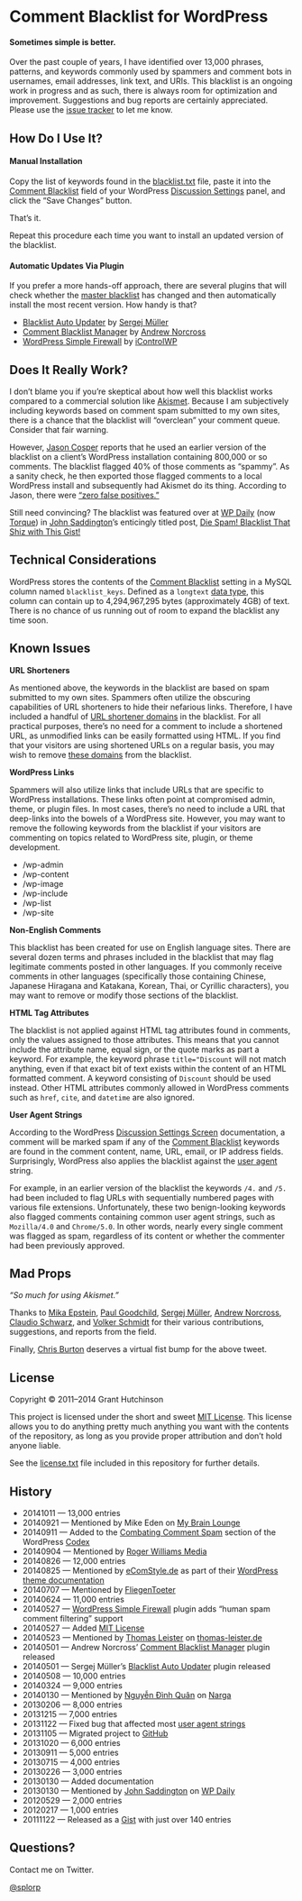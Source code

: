 # Comment Blacklist for WordPress

#### Sometimes simple is better.

Over the past couple of years, I have identified over 13,000 phrases, patterns, and keywords commonly used by spammers and comment bots in usernames, email addresses, link text, and URIs. This blacklist is an ongoing work in progress and as such, there is always room for optimization and improvement. Suggestions and bug reports are certainly appreciated. Please use the [issue tracker](https://github.com/splorp/wordpress-comment-blacklist/issues) to let me know.

## How Do I Use It?

#### Manual Installation

Copy the list of keywords found in the [blacklist.txt](https://raw.github.com/splorp/wordpress-comment-blacklist/master/blacklist.txt) file, paste it into the [Comment Blacklist](http://codex.wordpress.org/Combating_Comment_Spam#Comment_Blacklist) field of your WordPress [Discussion Settings](http://codex.wordpress.org/Settings_Discussion_Screen) panel, and click the “Save Changes” button.

That’s it.

Repeat this procedure each time you want to install an updated version of the blacklist.

#### Automatic Updates Via Plugin

If you prefer a more hands-off approach, there are several plugins that will check whether the [master blacklist](https://raw.github.com/splorp/wordpress-comment-blacklist/master/blacklist.txt) has changed and then automatically install the most recent version. How handy is that?

+ [Blacklist Auto Updater](https://github.com/sergejmueller/wp-blacklist-updater) by [Sergej Müller](https://github.com/sergejmueller)
+ [Comment Blacklist Manager](http://wordpress.org/plugins/comment-blacklist-manager/) by [Andrew Norcross](https://github.com/norcross) 
+ [WordPress Simple Firewall](http://wordpress.org/plugins/wp-simple-firewall/) by [iControlWP](http://www.icontrolwp.com/)

## Does It Really Work?

I don’t blame you if you’re skeptical about how well this blacklist works compared to a commercial solution like [Akismet](http://akismet.com/). Because I am subjectively including keywords based on comment spam submitted to my own sites, there is a chance that the blacklist will “overclean” your comment queue. Consider that fair warning.

However, [Jason Cosper](https://github.com/boogah) reports that he used an earlier version of the blacklist on a client’s WordPress installation containing 800,000 or so comments. The blacklist flagged 40% of those comments as “spammy”. As a sanity check, he then exported those flagged comments to a local WordPress install and subsequently had Akismet do its thing. According to Jason, there were [“zero false positives.”](https://twitter.com/boogah/status/292031513590128640)

Still need convincing? The blacklist was featured over at [WP Daily](http://torquemag.io/torque-and-the-wp-daily-archives/) (now [Torque](http://torquemag.io/)) in [John Saddington](http://john.do/)’s enticingly titled post, [Die Spam! Blacklist That Shiz with This Gist!](http://torquemag.io/comment-blacklist-gist/)

## Technical Considerations

WordPress stores the contents of the [Comment Blacklist](http://codex.wordpress.org/Combating_Comment_Spam#Comment_Blacklist) setting in a MySQL column named `blacklist_keys`. Defined as a `longtext` [data type](http://dev.mysql.com/doc/en/blob.html), this column can contain up to 4,294,967,295 bytes (approximately 4GB) of text. There is no chance of us running out of room to expand the blacklist any time soon.

## Known Issues

**URL Shorteners**

As mentioned above, the keywords in the blacklist are based on spam submitted to my own sites. Spammers often utilize the obscuring capabilities of URL shorteners to hide their nefarious links. Therefore, I have included a handful of [URL shortener domains](https://raw.github.com/splorp/wordpress-comment-blacklist/master/shorteners.txt) in the blacklist. For all practical purposes, there’s no need for a comment to include a shortened URL, as unmodified links can be easily formatted using HTML. If you find that your visitors are using shortened URLs on a regular basis, you may wish to remove [these domains](https://raw.github.com/splorp/wordpress-comment-blacklist/master/shorteners.txt) from the blacklist.

**WordPress Links**

Spammers will also utilize links that include URLs that are specific to WordPress installations. These links often point at compromised admin, theme, or plugin files. In most cases, there’s no need to include a URL that deep-links into the bowels of a WordPress site. However, you may want to remove the following keywords from the blacklist if your visitors are commenting on topics related to WordPress site, plugin, or theme development.

+ /wp-admin
+ /wp-content
+ /wp-image
+ /wp-include
+ /wp-list
+ /wp-site

**Non-English Comments**

This blacklist has been created for use on English language sites. There are several dozen terms and phrases included in the blacklist that may flag legitimate comments posted in other languages. If you commonly receive comments in other languages (specifically those containing Chinese, Japanese Hiragana and Katakana, Korean, Thai, or Cyrillic characters), you may want to remove or modify those sections of the blacklist.

**HTML Tag Attributes**

The blacklist is not applied against HTML tag attributes found in comments, only the values assigned to those attributes. This means that you cannot include the attribute name, equal sign, or the quote marks as part a keyword. For example, the keyword phrase `title="Discount` will not match anything, even if that exact bit of text exists within the content of an HTML formatted comment. A keyword consisting of `Discount` should be used instead. Other HTML attributes commonly allowed in WordPress comments such as `href`, `cite`, and `datetime` are also ignored.

**User Agent Strings**

According to the WordPress [Discussion Settings Screen](http://codex.wordpress.org/Settings_Discussion_Screen) documentation, a comment will be marked spam if any of the [Comment Blacklist](http://codex.wordpress.org/Combating_Comment_Spam#Comment_Blacklist) keywords are found in the comment content, name, URL, email, or IP address fields. Surprisingly, WordPress also applies the blacklist against the [user agent](http://en.wikipedia.org/wiki/User_agent) string.

For example, in an earlier version of the blacklist the keywords `/4.` and `/5.` had been included to flag URLs with sequentially numbered pages with various file extensions. Unfortunately, these two benign-looking keywords also flagged comments containing common user agent strings, such as `Mozilla/4.0` and `Chrome/5.0`. In other words, nearly every single comment was flagged as spam, regardless of its content or whether the commenter had been previously approved.

## Mad Props

*“So much for using Akismet.”*

Thanks to [Mika Epstein](https://github.com/ipstenu), [Paul Goodchild](https://twitter.com/PaulGoodchild), [Sergej Müller](https://github.com/sergejmueller), [Andrew Norcross](https://github.com/norcross), [Claudio Schwarz](https://github.com/purzlbaum), and [Volker Schmidt](https://github.com/volkerjschmidt) for their various contributions, suggestions, and reports from the field.

Finally, [Chris Burton](https://twitter.com/chrisburton/status/431581759277633536) deserves a virtual fist bump for the above tweet.

## License

Copyright © 2011–2014 Grant Hutchinson

This project is licensed under the short and sweet [MIT License](http://opensource.org/licenses/MIT). This license allows you to do anything pretty much anything you want with the contents of the repository, as long as you provide proper attribution and don’t hold anyone liable.

See the [license.txt](https://raw.github.com/splorp/wordpress-comment-blacklist/master/license.txt) file included in this repository for further details.

## History

+ 20141011 — 13,000 entries
+ 20140921 — Mentioned by Mike Eden on [My Brain Lounge](http://mybrainlounge.wordpress.com/2014/09/21/how-i-stopped-wordpress-comment-spam/)
+ 20140911 — Added to the [Combating Comment Spam](http://codex.wordpress.org/Combating_Comment_Spam) section of the WordPress [Codex](http://codex.wordpress.org/)
+ 20140904 — Mentioned by [Roger Williams Media](http://rogerwilliamsmedia.com/2014/09/forget-akismet-just-add-github-comment-blacklist/)
+ 20140826 — 12,000 entries
+ 20140825 — Mentioned by [eComStyle.de](http://ecomstyle.de/) as part of their [WordPress theme documentation](http://ecomstyle.de/blog/easycontact-einfachere-kontaktaufnahme-zeitgemaesser-spamschutz/)
+ 20140707 — Mentioned by [FliegenToeter](http://fliegentoeter.eu/wordpress-abspecken-cpu-nutzung-minimieren-server-entlasten-ladezeit-verkuerzen/)
+ 20140624 — 11,000 entries
+ 20140527 — [WordPress Simple Firewall](http://wordpress.org/plugins/wp-simple-firewall/) plugin adds “human spam comment filtering” support
+ 20140527 — Added [MIT License](http://opensource.org/licenses/MIT)
+ 20140523 — Mentioned by [Thomas Leister](https://github.com/ThomasLeister) on [thomas-leister.de](https://thomas-leister.de/internet/wordpress-eigene-kommentar-blacklist-tunen/)
+ 20140501 — Andrew Norcross’ [Comment Blacklist Manager](https://github.com/sergejmueller/wp-blacklist-updater) plugin released
+ 20140501 — Sergej Müller’s [Blacklist Auto Updater](https://github.com/sergejmueller/wp-blacklist-updater) plugin released
+ 20140508 — 10,000 entries
+ 20140324 — 9,000 entries
+ 20140130 — Mentioned by [Nguyễn Đình Quân](https://github.com/narga) on [Narga](http://www.narga.net/stop-wordpress-spam-comments-trackbracks/)
+ 20130206 — 8,000 entries
+ 20131215 — 7,000 entries
+ 20131122 — Fixed bug that affected most [user agent strings](https://github.com/splorp/wordpress-comment-blacklist/commit/fa4560517df88b628aeb19ce2c838c37ebfafb29)
+ 20131105 — Migrated project to [GitHub](https://github.com/splorp/wordpress-comment-blacklist)
+ 20131020 — 6,000 entries
+ 20130911 — 5,000 entries
+ 20130715 — 4,000 entries
+ 20130226 — 3,000 entries
+ 20130130 — Added documentation
+ 20130130 — Mentioned by [John Saddington](https://github.com/saddington) on [WP Daily](http://torquemag.io/comment-blacklist-gist/)
+ 20120529 — 2,000 entries
+ 20120217 — 1,000 entries
+ 20111122 — Released as a [Gist](https://gist.github.com/splorp/1385930) with just over 140 entries


## Questions?

Contact me on Twitter.

[@splorp](https://twitter.com/splorp)

